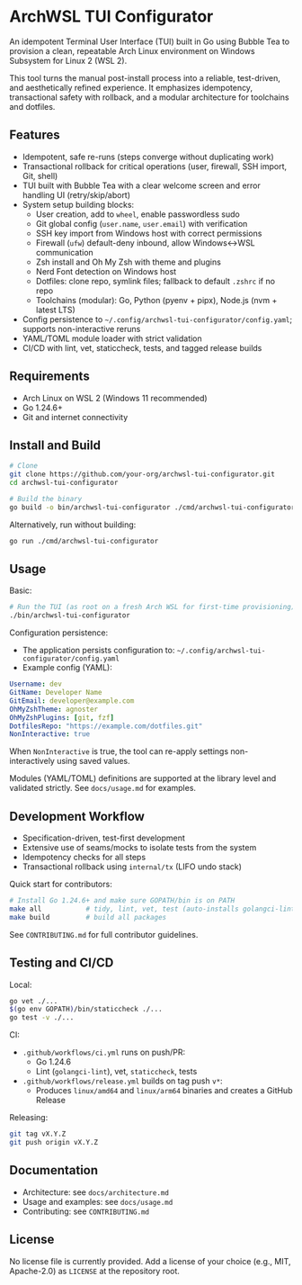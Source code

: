 # ArchWSL TUI Configurator

An idempotent Terminal User Interface (TUI) built in Go using Bubble Tea to provision a clean, repeatable Arch Linux environment on Windows Subsystem for Linux 2 (WSL 2).

This tool turns the manual post-install process into a reliable, test-driven, and aesthetically refined experience. It emphasizes idempotency, transactional safety with rollback, and a modular architecture for toolchains and dotfiles.

## Features

- Idempotent, safe re-runs (steps converge without duplicating work)
- Transactional rollback for critical operations (user, firewall, SSH import, Git, shell)
- TUI built with Bubble Tea with a clear welcome screen and error handling UI (retry/skip/abort)
- System setup building blocks:
  - User creation, add to `wheel`, enable passwordless sudo
  - Git global config (`user.name`, `user.email`) with verification
  - SSH key import from Windows host with correct permissions
  - Firewall (`ufw`) default-deny inbound, allow Windows↔WSL communication
  - Zsh install and Oh My Zsh with theme and plugins
  - Nerd Font detection on Windows host
  - Dotfiles: clone repo, symlink files; fallback to default `.zshrc` if no repo
  - Toolchains (modular): Go, Python (pyenv + pipx), Node.js (nvm + latest LTS)
- Config persistence to `~/.config/archwsl-tui-configurator/config.yaml`; supports non-interactive reruns
- YAML/TOML module loader with strict validation
- CI/CD with lint, vet, staticcheck, tests, and tagged release builds

## Requirements

- Arch Linux on WSL 2 (Windows 11 recommended)
- Go 1.24.6+
- Git and internet connectivity

## Install and Build

```bash
# Clone
git clone https://github.com/your-org/archwsl-tui-configurator.git
cd archwsl-tui-configurator

# Build the binary
go build -o bin/archwsl-tui-configurator ./cmd/archwsl-tui-configurator
```

Alternatively, run without building:

```bash
go run ./cmd/archwsl-tui-configurator
```

## Usage

Basic:

```bash
# Run the TUI (as root on a fresh Arch WSL for first-time provisioning)
./bin/archwsl-tui-configurator
```

Configuration persistence:

- The application persists configuration to:
  `~/.config/archwsl-tui-configurator/config.yaml`
- Example config (YAML):

```yaml
Username: dev
GitName: Developer Name
GitEmail: developer@example.com
OhMyZshTheme: agnoster
OhMyZshPlugins: [git, fzf]
DotfilesRepo: "https://example.com/dotfiles.git"
NonInteractive: true
```

When `NonInteractive` is true, the tool can re-apply settings non-interactively using saved values.

Modules (YAML/TOML) definitions are supported at the library level and validated strictly. See `docs/usage.md` for examples.

## Development Workflow

- Specification-driven, test-first development
- Extensive use of seams/mocks to isolate tests from the system
- Idempotency checks for all steps
- Transactional rollback using `internal/tx` (LIFO undo stack)

Quick start for contributors:

```bash
# Install Go 1.24.6+ and make sure GOPATH/bin is on PATH
make all           # tidy, lint, vet, test (auto-installs golangci-lint if missing)
make build         # build all packages
```

See `CONTRIBUTING.md` for full contributor guidelines.

## Testing and CI/CD

Local:

```bash
go vet ./...
$(go env GOPATH)/bin/staticcheck ./...
go test -v ./...
```

CI:

- `.github/workflows/ci.yml` runs on push/PR:
  - Go 1.24.6
  - Lint (`golangci-lint`), vet, `staticcheck`, tests
- `.github/workflows/release.yml` builds on tag push `v*`:
  - Produces `linux/amd64` and `linux/arm64` binaries and creates a GitHub Release

Releasing:

```bash
git tag vX.Y.Z
git push origin vX.Y.Z
```

## Documentation

- Architecture: see `docs/architecture.md`
- Usage and examples: see `docs/usage.md`
- Contributing: see `CONTRIBUTING.md`

## License

No license file is currently provided. Add a license of your choice (e.g., MIT, Apache-2.0) as `LICENSE` at the repository root.
